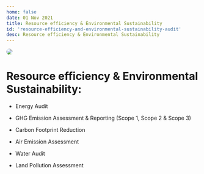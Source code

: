 ```yaml
---
home: false
date: 01 Nov 2021
title: Resource efficiency & Environmental Sustainability
id: 'resource-efficiency-and-environmental-sustainability-audit'
desc: Resource efficiency & Environmental Sustainability
---
```


<img src="/services/environment.jpg" style="border-radius: 0.5rem;"/>

# Resource efficiency & Environmental Sustainability:

- Energy Audit

- GHG Emission Assessment & Reporting (Scope 1, Scope 2 & Scope 3)

- Carbon Footprint Reduction

- Air Emission Assessment

- Water Audit

- Land Pollution Assessment
